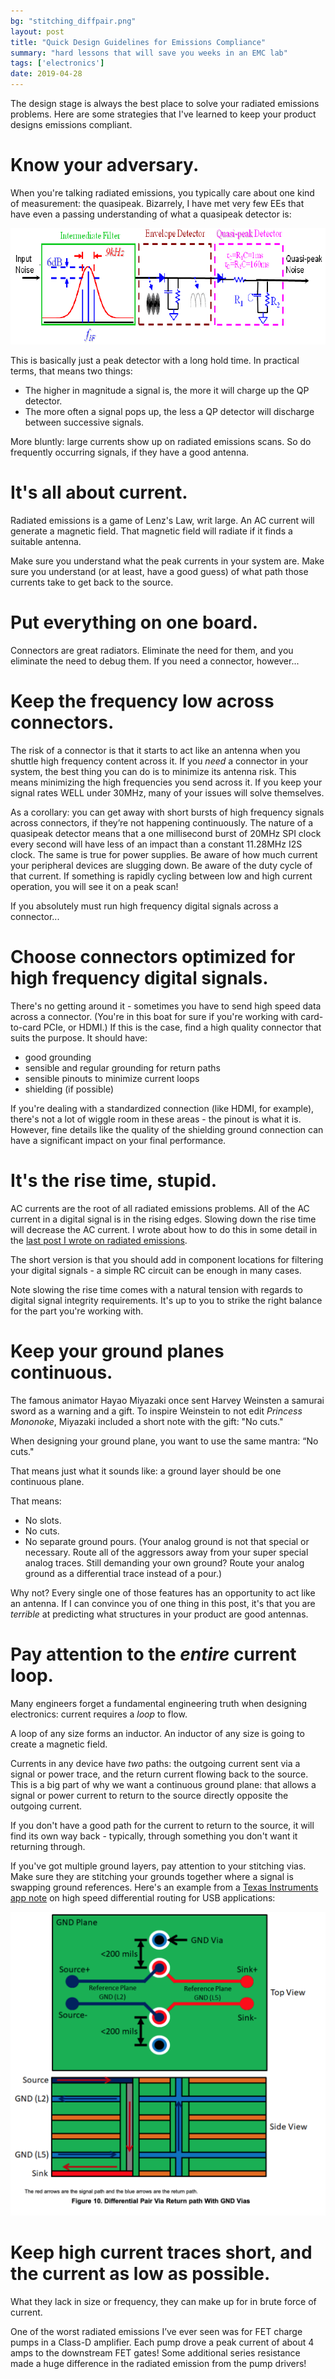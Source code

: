 ```yaml
---
bg: "stitching_diffpair.png"
layout: post
title: "Quick Design Guidelines for Emissions Compliance"
summary: "hard lessons that will save you weeks in an EMC lab"
tags: ['electronics']
date: 2019-04-28
---
```


The design stage is always the best place to solve your radiated emissions problems. Here are some strategies that I've learned to keep your product designs emissions compliant. 

# Know your adversary. 
When you're talking radiated emissions, you typically care about one kind of measurement: the quasipeak. Bizarrely, I have met very few EEs that have even a passing understanding of what a quasipeak detector is:

![Playing spectral whack-a-mole.](/assets/images/quasipeak_detector.png)

This is basically just a peak detector with a long hold time. In practical terms, that means two things: 

* The higher in magnitude a signal is, the more it will charge up the QP detector. 
* The more often a signal pops up, the less a QP detector will discharge between successive signals.

More bluntly: large currents show up on radiated emissions scans. So do frequently occurring signals, if they have a good antenna. 

# It's all about current. 
Radiated emissions is a game of Lenz's Law, writ large. An AC current will generate a magnetic field. That magnetic field will radiate if it finds a suitable antenna. 

Make sure you understand what the peak currents in your system are. Make sure you understand (or at least, have a good guess) of what path those currents take to get back to the source. 

# Put everything on one board. 

Connectors are great radiators. Eliminate the need for them, and you eliminate the need to debug them. If you need a connector, however...

# Keep the frequency low across connectors. 

The risk of a connector is that it starts to act like an antenna when you shuttle high frequency content across it. If you *need* a connector in your system, the best thing you can do is to minimize its antenna risk. This means minimizing the high frequencies you send across it. If you keep your signal rates WELL under 30MHz, many of your issues will solve themselves. 

As a corollary: you can get away with short bursts of high frequency signals across connectors, if they’re not happening continuously. The nature of a quasipeak detector means that a one millisecond burst of 20MHz SPI clock every second will have less of an impact than a constant 11.28MHz I2S clock. The same is true for power supplies. Be aware of how much current your peripheral devices are slugging down. Be aware of the duty cycle of that current. If something is rapidly cycling between low and high current operation, you will see it on a peak scan! 

If you absolutely must run high frequency digital signals across a connector...

# Choose connectors optimized for high frequency digital signals. 
There's no getting around it - sometimes you have to send high speed data across a connector. (You're in this boat for sure if you're working with card-to-card PCIe, or HDMI.) If this is the case, find a high quality connector that suits the purpose. It should have: 

* good grounding
* sensible and regular grounding for return paths
* sensible pinouts to minimize current loops
* shielding (if possible)

If you're dealing with a standardized connection (like HDMI, for example), there's not a lot of wiggle room in these areas - the pinout is what it is. However, fine details like the quality of the shielding ground connection can have a significant impact on your final performance. 


# It's the rise time, stupid. 

AC currents are the root of all radiated emissions problems. All of the AC current in a digital signal is in the rising edges. Slowing down the rise time will decrease the AC current. I wrote about how to do this in some detail in the [last post I wrote on radiated emissions](http://cushychicken.github.io/radiated-emissions-debug/). 

The short version is that you should add in component locations for filtering your digital signals - a simple RC circuit can be enough in many cases. 

Note slowing the rise time comes with a natural tension with regards to digital signal integrity requirements. It's up to you to strike the right balance for the part you're working with. 

# Keep your ground planes continuous.

The famous animator Hayao Miyazaki once sent Harvey Weinsten a samurai sword as a warning and a gift. To inspire Weinstein to not edit _Princess Mononoke_, Miyazaki included a short note with the gift: "No cuts."

When designing your ground plane, you want to use the same mantra: “No cuts."

That means just what it sounds like: a ground layer should be one continuous plane. 

That means:

* No slots. 
* No cuts.
* No separate ground pours. (Your analog ground is not that special or necessary. Route all of the aggressors away from your super special analog traces. Still demanding your own ground? Route your analog ground as a differential trace instead of a pour.) 

Why not? Every single one of those features has an opportunity to act like an antenna. If I can convince you of one thing in this post, it's that you are *terrible* at predicting what structures in your product are good antennas.  

# Pay attention to the _entire_ current loop. 
Many engineers forget a fundamental engineering truth when designing electronics: current requires a _loop_ to flow. 

A loop of any size forms an inductor. An inductor of any size is going to create a magnetic field. 

Currents in any device have _two_ paths: the outgoing current sent via a signal or power trace, and the return current flowing back to the source. This is a big part of why we want a continuous ground plane: that allows a signal or power current to return to the source directly opposite the outgoing current. 

If you don't have a good path for the current to return to the source, it will find its own way back - typically, through something you don't want it returning through. 

If you've got multiple ground layers, pay attention to your stitching vias. Make sure they are stitching your grounds together where a signal is swapping ground references. Here's an example from a [Texas Instruments app note](http://www.ti.com/general/docs/litabsmultiplefilelist.tsp?literatureNumber=slla414) on high speed differential routing for USB applications:   

![Differential return vias in a USB line](/assets/images/stitching_diffpair.png)

# Keep high current traces short, and the current as low as possible. 

What they lack in size or frequency, they can make up for in brute force of current. 

One of the worst radiated emissions I’ve ever seen was for FET charge pumps in a Class-D amplifier. Each pump drove a peak current of about 4 amps to the downstream FET gates! Some additional series resistance made a huge difference in the radiated emission from the pump drivers! 